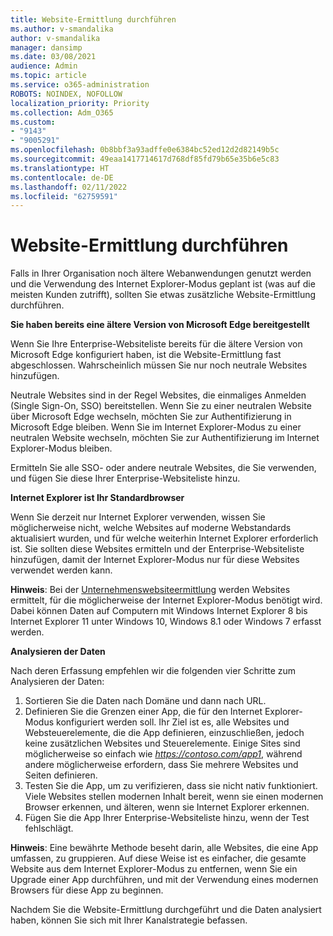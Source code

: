 ```yaml
---
title: Website-Ermittlung durchführen
ms.author: v-smandalika
author: v-smandalika
manager: dansimp
ms.date: 03/08/2021
audience: Admin
ms.topic: article
ms.service: o365-administration
ROBOTS: NOINDEX, NOFOLLOW
localization_priority: Priority
ms.collection: Adm_O365
ms.custom:
- "9143"
- "9005291"
ms.openlocfilehash: 0b8bbf3a93adffe0e6384bc52ed12d2d82149b5c
ms.sourcegitcommit: 49eaa1417714617d768df85fd79b65e35b6e5c83
ms.translationtype: HT
ms.contentlocale: de-DE
ms.lasthandoff: 02/11/2022
ms.locfileid: "62759591"
---
```

# <a name="do-site-discovery"></a>Website-Ermittlung durchführen

Falls in Ihrer Organisation noch ältere Webanwendungen genutzt werden und die Verwendung des Internet Explorer-Modus geplant ist (was auf die meisten Kunden zutrifft), sollten Sie etwas zusätzliche Website-Ermittlung durchführen.

**Sie haben bereits eine ältere Version von Microsoft Edge bereitgestellt**

Wenn Sie Ihre Enterprise-Websiteliste bereits für die ältere Version von Microsoft Edge konfiguriert haben, ist die Website-Ermittlung fast abgeschlossen. Wahrscheinlich müssen Sie nur noch neutrale Websites hinzufügen.

Neutrale Websites sind in der Regel Websites, die einmaliges Anmelden (Single Sign-On, SSO) bereitstellen. Wenn Sie zu einer neutralen Website über Microsoft Edge wechseln, möchten Sie zur Authentifizierung in Microsoft Edge bleiben. Wenn Sie im Internet Explorer-Modus zu einer neutralen Website wechseln, möchten Sie zur Authentifizierung im Internet Explorer-Modus bleiben.

Ermitteln Sie alle SSO- oder andere neutrale Websites, die Sie verwenden, und fügen Sie diese Ihrer Enterprise-Websiteliste hinzu.

**Internet Explorer ist Ihr Standardbrowser**

Wenn Sie derzeit nur Internet Explorer verwenden, wissen Sie möglicherweise nicht, welche Websites auf moderne Webstandards aktualisiert wurden, und für welche weiterhin Internet Explorer erforderlich ist. Sie sollten diese Websites ermitteln und der Enterprise-Websiteliste hinzufügen, damit der Internet Explorer-Modus nur für diese Websites verwendet werden kann.

**Hinweis**: Bei der [Unternehmenswebsiteermittlung](https://docs.microsoft.com/internet-explorer/ie11-deploy-guide/collect-data-using-enterprise-site-discovery) werden Websites ermittelt, für die möglicherweise der Internet Explorer-Modus benötigt wird. Dabei können Daten auf Computern mit Windows Internet Explorer 8 bis Internet Explorer 11 unter Windows 10, Windows 8.1 oder Windows 7 erfasst werden.

**Analysieren der Daten**

Nach deren Erfassung empfehlen wir die folgenden vier Schritte zum Analysieren der Daten:
1. Sortieren Sie die Daten nach Domäne und dann nach URL.
2. Definieren Sie die Grenzen einer App, die für den Internet Explorer-Modus konfiguriert werden soll. Ihr Ziel ist es, alle Websites und Websteuerelemente, die die App definieren, einzuschließen, jedoch keine zusätzlichen Websites und Steuerelemente. Einige Sites sind möglicherweise so einfach wie *https://contoso.com/app1*, während andere möglicherweise erfordern, dass Sie mehrere Websites und Seiten definieren.
3. Testen Sie die App, um zu verifizieren, dass sie nicht nativ funktioniert. Viele Websites stellen modernen Inhalt bereit, wenn sie einen modernen Browser erkennen, und älteren, wenn sie Internet Explorer erkennen.
4. Fügen Sie die App Ihrer Enterprise-Websiteliste hinzu, wenn der Test fehlschlägt.

**Hinweis**: Eine bewährte Methode beseht darin, alle Websites, die eine App umfassen, zu gruppieren. Auf diese Weise ist es einfacher, die gesamte Website aus dem Internet Explorer-Modus zu entfernen, wenn Sie ein Upgrade einer App durchführen, und mit der Verwendung eines modernen Browsers für diese App zu beginnen.

Nachdem Sie die Website-Ermittlung durchgeführt und die Daten analysiert haben, können Sie sich mit Ihrer Kanalstrategie befassen.

